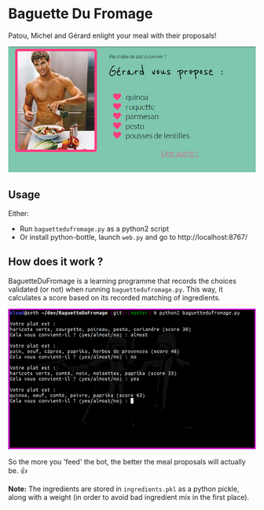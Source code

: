 # Baguette Du Fromage

Patou, Michel and Gérard enlight your meal with their proposals!

![screenshot](https://raw.githubusercontent.com/Kloadut/baguetteDuFromage/master/screenshot.png)

## Usage

Either:
* Run `baguettedufromage.py` as a python2 script
* Or install python-bottle, launch `web.py` and go to http://localhost:8767/

## How does it work ?

BaguetteDuFromage is a learning programme that records the choices validated (or not) when running `baguettedufromage.py`. This way, it calculates a score based on its recorded matching of ingredients.

![screenshot2](https://raw.githubusercontent.com/Kloadut/baguetteDuFromage/master/screenshot2.png)

So the more you 'feed' the bot, the better the meal proposals will actually be. :+1:

**Note:** The ingredients are stored in `ingredients.pkl` as a python pickle, along with a weight (in order to avoid bad ingredient mix in the first place).
